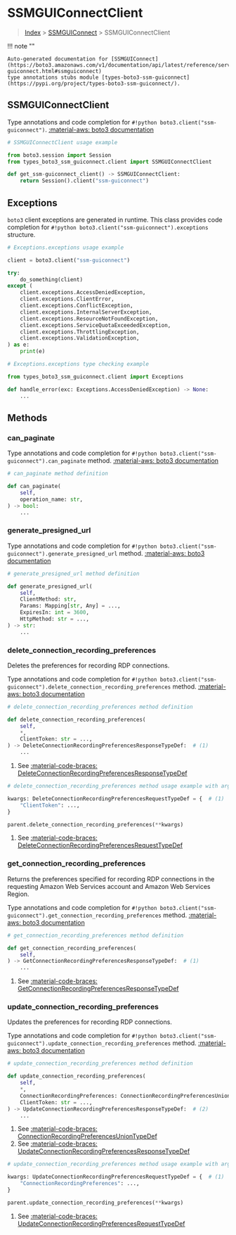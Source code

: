 # SSMGUIConnectClient

> [Index](../README.md) > [SSMGUIConnect](./README.md) > SSMGUIConnectClient

!!! note ""

    Auto-generated documentation for [SSMGUIConnect](https://boto3.amazonaws.com/v1/documentation/api/latest/reference/services/ssm-guiconnect.html#ssmguiconnect)
    type annotations stubs module [types-boto3-ssm-guiconnect](https://pypi.org/project/types-boto3-ssm-guiconnect/).

## SSMGUIConnectClient

Type annotations and code completion for `#!python boto3.client("ssm-guiconnect")`.
[:material-aws: boto3 documentation](https://boto3.amazonaws.com/v1/documentation/api/latest/reference/services/ssm-guiconnect.html#SSMGUIConnect.Client)

```python
# SSMGUIConnectClient usage example

from boto3.session import Session
from types_boto3_ssm_guiconnect.client import SSMGUIConnectClient

def get_ssm-guiconnect_client() -> SSMGUIConnectClient:
    return Session().client("ssm-guiconnect")
```

## Exceptions


`boto3` client exceptions are generated in runtime.
This class provides code completion for `#!python boto3.client("ssm-guiconnect").exceptions` structure.

```python
# Exceptions.exceptions usage example

client = boto3.client("ssm-guiconnect")

try:
    do_something(client)
except (
    client.exceptions.AccessDeniedException,
    client.exceptions.ClientError,
    client.exceptions.ConflictException,
    client.exceptions.InternalServerException,
    client.exceptions.ResourceNotFoundException,
    client.exceptions.ServiceQuotaExceededException,
    client.exceptions.ThrottlingException,
    client.exceptions.ValidationException,
) as e:
    print(e)
```

```python
# Exceptions.exceptions type checking example

from types_boto3_ssm_guiconnect.client import Exceptions

def handle_error(exc: Exceptions.AccessDeniedException) -> None:
    ...
```


## Methods


### can\_paginate



Type annotations and code completion for `#!python boto3.client("ssm-guiconnect").can_paginate` method.
[:material-aws: boto3 documentation](https://boto3.amazonaws.com/v1/documentation/api/latest/reference/services/ssm-guiconnect/client/can_paginate.html)

```python
# can_paginate method definition

def can_paginate(
    self,
    operation_name: str,
) -> bool:
    ...
```


### generate\_presigned\_url



Type annotations and code completion for `#!python boto3.client("ssm-guiconnect").generate_presigned_url` method.
[:material-aws: boto3 documentation](https://boto3.amazonaws.com/v1/documentation/api/latest/reference/services/ssm-guiconnect/client/generate_presigned_url.html)

```python
# generate_presigned_url method definition

def generate_presigned_url(
    self,
    ClientMethod: str,
    Params: Mapping[str, Any] = ...,
    ExpiresIn: int = 3600,
    HttpMethod: str = ...,
) -> str:
    ...
```


### delete\_connection\_recording\_preferences

Deletes the preferences for recording RDP connections.

Type annotations and code completion for `#!python boto3.client("ssm-guiconnect").delete_connection_recording_preferences` method.
[:material-aws: boto3 documentation](https://boto3.amazonaws.com/v1/documentation/api/latest/reference/services/ssm-guiconnect/client/delete_connection_recording_preferences.html)

```python
# delete_connection_recording_preferences method definition

def delete_connection_recording_preferences(
    self,
    *,
    ClientToken: str = ...,
) -> DeleteConnectionRecordingPreferencesResponseTypeDef:  # (1)
    ...
```

1. See [:material-code-braces: DeleteConnectionRecordingPreferencesResponseTypeDef](./type_defs.md#deleteconnectionrecordingpreferencesresponsetypedef)


```python
# delete_connection_recording_preferences method usage example with argument unpacking

kwargs: DeleteConnectionRecordingPreferencesRequestTypeDef = {  # (1)
    "ClientToken": ...,
}

parent.delete_connection_recording_preferences(**kwargs)
```

1. See [:material-code-braces: DeleteConnectionRecordingPreferencesRequestTypeDef](./type_defs.md#deleteconnectionrecordingpreferencesrequesttypedef)

### get\_connection\_recording\_preferences

Returns the preferences specified for recording RDP connections in the
requesting Amazon Web Services account and Amazon Web Services Region.

Type annotations and code completion for `#!python boto3.client("ssm-guiconnect").get_connection_recording_preferences` method.
[:material-aws: boto3 documentation](https://boto3.amazonaws.com/v1/documentation/api/latest/reference/services/ssm-guiconnect/client/get_connection_recording_preferences.html)

```python
# get_connection_recording_preferences method definition

def get_connection_recording_preferences(
    self,
) -> GetConnectionRecordingPreferencesResponseTypeDef:  # (1)
    ...
```

1. See [:material-code-braces: GetConnectionRecordingPreferencesResponseTypeDef](./type_defs.md#getconnectionrecordingpreferencesresponsetypedef)



### update\_connection\_recording\_preferences

Updates the preferences for recording RDP connections.

Type annotations and code completion for `#!python boto3.client("ssm-guiconnect").update_connection_recording_preferences` method.
[:material-aws: boto3 documentation](https://boto3.amazonaws.com/v1/documentation/api/latest/reference/services/ssm-guiconnect/client/update_connection_recording_preferences.html)

```python
# update_connection_recording_preferences method definition

def update_connection_recording_preferences(
    self,
    *,
    ConnectionRecordingPreferences: ConnectionRecordingPreferencesUnionTypeDef,  # (1)
    ClientToken: str = ...,
) -> UpdateConnectionRecordingPreferencesResponseTypeDef:  # (2)
    ...
```

1. See [:material-code-braces: ConnectionRecordingPreferencesUnionTypeDef](#connectionrecordingpreferencesuniontypedef)
2. See [:material-code-braces: UpdateConnectionRecordingPreferencesResponseTypeDef](./type_defs.md#updateconnectionrecordingpreferencesresponsetypedef)


```python
# update_connection_recording_preferences method usage example with argument unpacking

kwargs: UpdateConnectionRecordingPreferencesRequestTypeDef = {  # (1)
    "ConnectionRecordingPreferences": ...,
}

parent.update_connection_recording_preferences(**kwargs)
```

1. See [:material-code-braces: UpdateConnectionRecordingPreferencesRequestTypeDef](./type_defs.md#updateconnectionrecordingpreferencesrequesttypedef)





